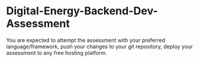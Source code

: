 # Digital-Energy-Backend-Dev-Assessment
You are expected to attempt the assessment with your preferred language/framework, push your changes to your git repository, deploy your assessment to any free hosting platform.
